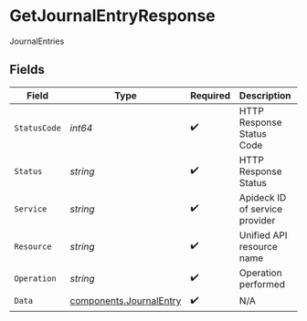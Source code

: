 # GetJournalEntryResponse

JournalEntries


## Fields

| Field                                                              | Type                                                               | Required                                                           | Description                                                        | Example                                                            |
| ------------------------------------------------------------------ | ------------------------------------------------------------------ | ------------------------------------------------------------------ | ------------------------------------------------------------------ | ------------------------------------------------------------------ |
| `StatusCode`                                                       | *int64*                                                            | :heavy_check_mark:                                                 | HTTP Response Status Code                                          | 200                                                                |
| `Status`                                                           | *string*                                                           | :heavy_check_mark:                                                 | HTTP Response Status                                               | OK                                                                 |
| `Service`                                                          | *string*                                                           | :heavy_check_mark:                                                 | Apideck ID of service provider                                     | quickbooks                                                         |
| `Resource`                                                         | *string*                                                           | :heavy_check_mark:                                                 | Unified API resource name                                          | journal-entries                                                    |
| `Operation`                                                        | *string*                                                           | :heavy_check_mark:                                                 | Operation performed                                                | one                                                                |
| `Data`                                                             | [components.JournalEntry](../../models/components/journalentry.md) | :heavy_check_mark:                                                 | N/A                                                                |                                                                    |